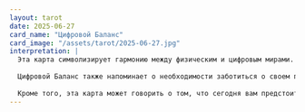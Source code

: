 ```yaml
---
layout: tarot
date: 2025-06-27
card_name: "Цифровой Баланс"
card_image: "/assets/tarot/2025-06-27.jpg"
interpretation: |
  Эта карта символизирует гармонию между физическим и цифровым мирами. Она указывает на важность нахождения баланса в нашей жизни, особенно в эпоху технологий. Возможно, сегодня вам стоит обратить внимание на то, как вы используете свои устройства и как это влияет на ваше эмоциональное состояние. Постарайтесь не терять связь с реальностью, даже когда находитесь в виртуальном пространстве.
  
  Цифровой Баланс также напоминает о необходимости заботиться о своем психическом здоровье. Если вы чувствуете себя перегруженными информацией, найдите время для отдыха и восстановления. Помните, что ваше внутреннее состояние напрямую связано с тем, как вы взаимодействуете с окружающим миром. Это хороший день для того, чтобы пересмотреть свои приоритеты и внести изменения в повседневные привычки.
  
  Кроме того, эта карта может говорить о том, что сегодня вам предстоит принять важное решение, касающееся работы или личных отношений. Рассмотрите все аспекты ситуации, прежде чем действовать. Возможно, стоит посоветоваться с близкими или коллегами, чтобы получить более полное представление о происходящем. Ваша интуиция подскажет вам правильный путь, если вы будете внимательны к своим внутренним ощущениям.
---
```

